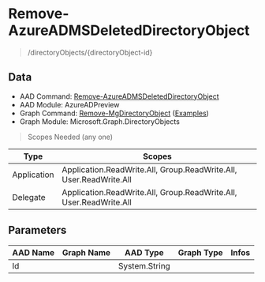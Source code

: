 # Remove-AzureADMSDeletedDirectoryObject

> /directoryObjects/{directoryObject-id}

## Data

+ AAD Command: [Remove-AzureADMSDeletedDirectoryObject](https://docs.microsoft.com/en-us/powershell/module/AzureADPreview/Remove-AzureADMSDeletedDirectoryObject)
+ AAD Module: AzureADPreview
+ Graph Command: [Remove-MgDirectoryObject](https://docs.microsoft.com/en-us/powershell/module/Microsoft.Graph.DirectoryObjects/Remove-MgDirectoryObject) ([Examples](https://github.com/orgs/msgraph/discussions?discussions_q=Remove-MgDirectoryObject))
+ Graph Module: Microsoft.Graph.DirectoryObjects

> Scopes Needed (any one)

|Type|Scopes|
|---|---|
|Application|Application.ReadWrite.All, Group.ReadWrite.All, User.ReadWrite.All|
|Delegate|Application.ReadWrite.All, Group.ReadWrite.All, User.ReadWrite.All|

## Parameters

|AAD Name|Graph Name|AAD Type|Graph Type|Infos|
|---|---|---|---|---|
|Id||System.String|||

